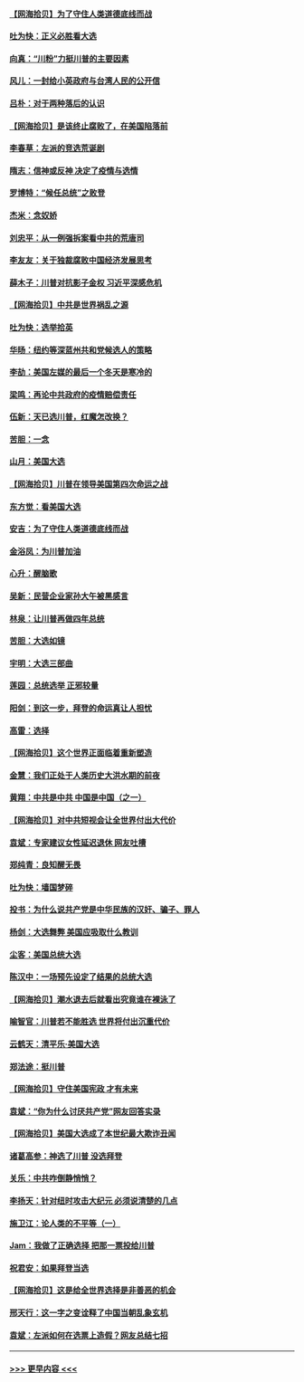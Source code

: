 #### [【网海拾贝】为了守住人类道德底线而战](../pages/nsc993/n12562542.md?t=11201551) 
#### [吐为快：正义必胜看大选](../pages/nsc993/n12561967.md?t=11201551) 
#### [向真：“川粉”力挺川普的主要因素](../pages/nsc993/n12560774.md?t=11201551) 
#### [风儿：一封给小英政府与台湾人民的公开信](../pages/nsc993/n12560581.md?t=11201551) 
#### [吕朴：对于两种落后的认识](../pages/nsc993/n12560492.md?t=11201551) 
#### [【网海拾贝】是该终止腐败了，在美国陷落前](../pages/nsc993/n12559936.md?t=11201551) 
#### [李春草：左派的竞选荒诞剧](../pages/nsc993/n12558380.md?t=11201551) 
#### [隋志：信神或反神 决定了疫情与选情](../pages/nsc993/n12558255.md?t=11201551) 
#### [罗博特：“候任总统”之败登](../pages/nsc993/n12558189.md?t=11201551) 
#### [杰米：念奴娇](../pages/nsc993/n12558174.md?t=11201551) 
#### [刘忠平：从一例强拆案看中共的荒唐司](../pages/nsc993/n12558036.md?t=11201551) 
#### [李友友：关于独裁腐败中国经济发展思考](../pages/nsc993/n12558004.md?t=11201551) 
#### [薛木子：川普对抗影子金权 习近平深感危机](../pages/nsc993/n12557342.md?t=11201551) 
#### [【网海拾贝】中共是世界祸乱之源](../pages/nsc993/n12555353.md?t=11201551) 
#### [吐为快：选举拾英](../pages/nsc993/n12555041.md?t=11201551) 
#### [华旸：纽约等深蓝州共和党候选人的策略](../pages/nsc993/n12554309.md?t=11201551) 
#### [李劼：美国左媒的最后一个冬天是寒冷的](../pages/nsc993/n12552947.md?t=11201551) 
#### [梁鸣：再论中共政府的疫情赔偿责任](../pages/nsc993/n12553012.md?t=11201551) 
#### [伍新：天已选川普，红魔怎改换？](../pages/nsc993/n12552970.md?t=11201551) 
#### [苦胆：一念](../pages/nsc993/n12552957.md?t=11201551) 
#### [山月：美国大选](../pages/nsc993/n12552446.md?t=11201551) 
#### [【网海拾贝】川普在领导美国第四次命运之战](../pages/nsc993/n12551973.md?t=11201551) 
#### [东方觉：看美国大选](../pages/nsc993/n12551647.md?t=11201551) 
#### [安吉：为了守住人类道德底线而战](../pages/nsc993/n12551111.md?t=11201551) 
#### [金浴凤：为川普加油](../pages/nsc993/n12551085.md?t=11201551) 
#### [心升：醒脑歌](../pages/nsc993/n12550984.md?t=11201551) 
#### [吴新：民营企业家孙大午被黑感言](../pages/nsc993/n12550656.md?t=11201551) 
#### [林泉：让川普再做四年总统](../pages/nsc993/n12550640.md?t=11201551) 
#### [苦胆：大选如镜](../pages/nsc993/n12550630.md?t=11201551) 
#### [宇明：大选三部曲](../pages/nsc993/n12550603.md?t=11201551) 
#### [莲园：总统选举 正邪较量](../pages/nsc993/n12550594.md?t=11201551) 
#### [阳剑：到这一步，拜登的命运真让人担忧](../pages/nsc993/n12549093.md?t=11201551) 
#### [高雷：选择](../pages/nsc993/n12549087.md?t=11201551) 
#### [【网海拾贝】这个世界正面临着重新塑造](../pages/nsc993/n12548326.md?t=11201551) 
#### [金慧：我们正处于人类历史大洪水期的前夜](../pages/nsc993/n12547914.md?t=11201551) 
#### [黄翔：中共是中共 中国是中国（之一）](../pages/nsc993/n12547576.md?t=11201551) 
#### [【网海拾贝】对中共短视会让全世界付出大代价](../pages/nsc993/n12546043.md?t=11201551) 
#### [袁斌：专家建议女性延迟退休 网友吐槽](../pages/nsc993/n12545424.md?t=11201551) 
#### [郑纯青：良知醒无畏](../pages/nsc993/n12545394.md?t=11201551) 
#### [吐为快：墙国梦碎](../pages/nsc993/n12545309.md?t=11201551) 
#### [投书：为什么说共产党是中华民族的汉奸、骗子、罪人](../pages/nsc993/n12545089.md?t=11201551) 
#### [杨剑：大选舞弊 美国应吸取什么教训](../pages/nsc993/n12543937.md?t=11201551) 
#### [尘客：美国总统大选](../pages/nsc993/n12543828.md?t=11201551) 
#### [陈汉中：一场预先设定了结果的总统大选](../pages/nsc993/n12543564.md?t=11201551) 
#### [【网海拾贝】潮水退去后就看出究竟谁在裸泳了](../pages/nsc993/n12543321.md?t=11201551) 
#### [喻智官：川普若不能胜选 世界将付出沉重代价](../pages/nsc993/n12541352.md?t=11201551) 
#### [云鹤天：清平乐‧美国大选](../pages/nsc993/n12540916.md?t=11201551) 
#### [郑法途：挺川普](../pages/nsc993/n12540898.md?t=11201551) 
#### [【网海拾贝】守住美国宪政 才有未来](../pages/nsc993/n12540423.md?t=11201551) 
#### [袁斌：“你为什么讨厌共产党”网友回答实录](../pages/nsc993/n12540208.md?t=11201551) 
#### [【网海拾贝】美国大选成了本世纪最大欺诈丑闻](../pages/nsc993/n12538029.md?t=11201551) 
#### [诸葛高参：神选了川普 没选拜登](../pages/nsc993/n12537664.md?t=11201551) 
#### [关乐：中共咋倒静悄悄？](../pages/nsc993/n12537615.md?t=11201551) 
#### [李扬天：针对纽时攻击大纪元 必须说清楚的几点](../pages/nsc993/n12536001.md?t=11201551) 
#### [施卫江：论人类的不平等（一）](../pages/nsc993/n12535700.md?t=11201551) 
#### [Jam：我做了正确选择 把那一票投给川普](../pages/nsc993/n12535743.md?t=11201551) 
#### [祝君安：如果拜登当选](../pages/nsc993/n12535726.md?t=11201551) 
#### [【网海拾贝】这是给全世界选择是非善恶的机会](../pages/nsc993/n12535061.md?t=11201551) 
#### [邢天行：这一字之变诠释了中国当朝乱象玄机](../pages/nsc993/n12533446.md?t=11201551) 
#### [袁斌：左派如何在选票上造假？网友总结七招](../pages/nsc993/n12533180.md?t=11201551) 

----
#### [ >>> 更早内容 <<< ](../indexes/nsc993-earlier.md)
